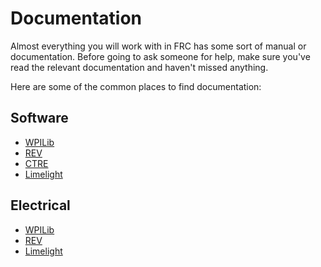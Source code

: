 # Documentation

Almost everything you will work with in FRC has some sort of manual or documentation. Before going to ask someone for help, make sure you've read the relevant documentation and haven't missed anything.

Here are some of the common places to find documentation:

## Software
- [WPILib](https://docs.wpilib.org/en/stable/)
- [REV](https://docs.revrobotics.com/docs/first-robotics-competition)
- [CTRE](https://docs.ctre-phoenix.com/en/latest/index.html)
- [Limelight](https://docs.limelightvision.io/en/latest/)
## Electrical
- [WPILib](https://docs.wpilib.org/en/stable/)
- [REV](https://docs.revrobotics.com/docs/first-robotics-competition)
- [Limelight](https://docs.limelightvision.io/en/latest/)